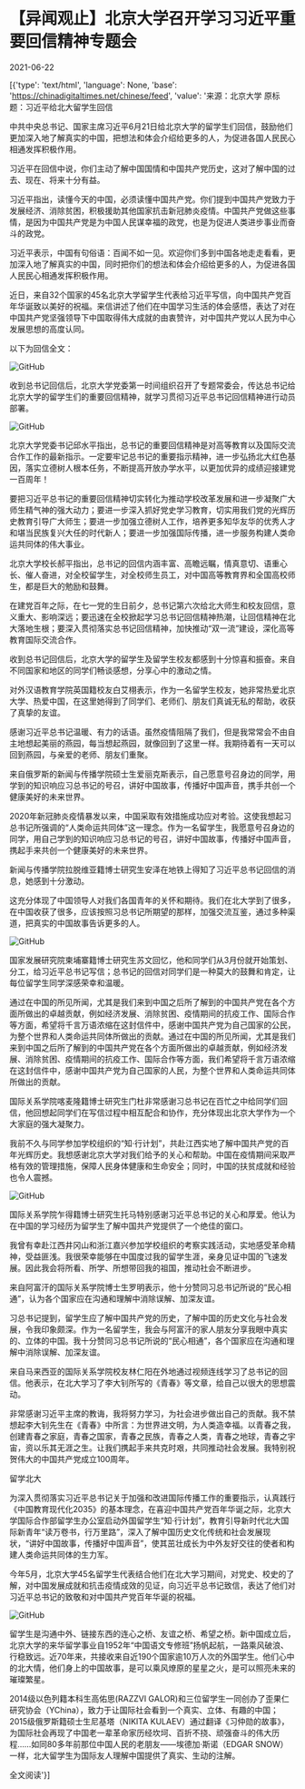 # 【异闻观止】北京大学召开学习习近平重要回信精神专题会

2021-06-22

[{'type': 'text/html', 'language': None, 'base': 'https://chinadigitaltimes.net/chinese/feed', 'value': '来源：北京大学     原标题：习近平给北大留学生回信

中共中央总书记、国家主席习近平6月21日给北京大学的留学生们回信，鼓励他们更加深入地了解真实的中国，把想法和体会介绍给更多的人，为促进各国人民民心相通发挥积极作用。

习近平在回信中说，你们主动了解中国国情和中国共产党历史，这对了解中国的过去、现在、将来十分有益。

习近平指出，读懂今天的中国，必须读懂中国共产党。你们提到中国共产党致力于发展经济、消除贫困，积极援助其他国家抗击新冠肺炎疫情。中国共产党做这些事情，是因为中国共产党是为中国人民谋幸福的政党，也是为促进人类进步事业而奋斗的政党。

习近平表示，中国有句俗语：百闻不如一见。欢迎你们多到中国各地走走看看，更加深入地了解真实的中国，同时把你们的想法和体会介绍给更多的人，为促进各国人民民心相通发挥积极作用。

近日，来自32个国家的45名北京大学留学生代表给习近平写信，向中国共产党百年华诞致以美好的祝福。来信讲述了他们在中国学习生活的体会感悟，表达了对在中国共产党坚强领导下中国取得伟大成就的由衷赞许，对中国共产党以人民为中心发展思想的高度认同。

以下为回信全文：

![GitHub](https://chinadigitaltimes.net/chinese/files/2021/06/image-1624359114146.png)

收到总书记回信后，北京大学党委第一时间组织召开了专题常委会，传达总书记给北京大学的留学生们的重要回信精神，就学习贯彻习近平总书记回信精神进行动员部署。

![GitHub](https://chinadigitaltimes.net/chinese/files/2021/06/image-1624359137098.png)

北京大学党委书记邱水平指出，总书记的重要回信精神是对高等教育以及国际交流合作工作的最新指示。一定要牢记总书记的重要指示精神，进一步弘扬北大红色基因，落实立德树人根本任务，不断提高开放办学水平，以更加优异的成绩迎接建党一百周年！

要把习近平总书记的重要回信精神切实转化为推动学校改革发展和进一步凝聚广大师生精气神的强大动力；要进一步深入抓好党史学习教育，切实用我们党的光辉历史教育引导广大师生；要进一步加强立德树人工作，培养更多知华友华的优秀人才和堪当民族复兴大任的时代新人；要进一步加强国际传播，进一步服务构建人类命运共同体的伟大事业。

北京大学校长郝平指出，总书记的回信内涵丰富、高瞻远瞩，情真意切、语重心长、催人奋进，对全校留学生，对全校师生员工，对中国高等教育界和全国高校师生，都是巨大的勉励和鼓舞。

在建党百年之际，在七一党的生日前夕，总书记第六次给北大师生和校友回信，意义重大、影响深远；要迅速在全校掀起学习总书记回信精神热潮，让回信精神在北大落地生根；要深入贯彻落实总书记回信精神，加快推动“双一流”建设，深化高等教育国际交流合作。

收到总书记回信后，北京大学的留学生及留学生校友都感到十分惊喜和振奋。来自不同国家和地区的同学们畅谈感想，分享心中的激动之情。

对外汉语教育学院英国籍校友白艾栩表示，作为一名留学生校友，她非常热爱北京大学、热爱中国，在这里她得到了同学们、老师们、朋友们真诚无私的帮助，收获了真挚的友谊。



感谢习近平总书记温暖、有力的话语。虽然疫情阻隔了我们，但是我常常会不由自主地想起美丽的燕园，每当想起燕园，就像回到了这里一样。我期待着有一天可以回到燕园，与亲爱的老师、朋友们重聚。



来自俄罗斯的新闻与传播学院硕士生爱丽克斯表示，自己愿意号召身边的同学，用学到的知识响应习总书记的号召，讲好中国故事，传播好中国声音，携手共创一个健康美好的未来世界。



2020年新冠肺炎疫情暴发以来，中国采取有效措施成功应对考验。这使我想起习总书记所强调的“人类命运共同体”这一理念。作为一名留学生，我愿意号召身边的同学，用自己学到的知识响应习总书记的号召，讲好中国故事，传播好中国声音，携起手来共创一个健康美好的未来世界。



新闻与传播学院拉脱维亚籍博士研究生安泽在地铁上得知了习近平总书记回信的消息，她感到十分激动。



这充分体现了中国领导人对我们各国青年的关怀和期待。我们在北大学到了很多，在中国收获了很多，应该按照习总书记所期望的那样，加强交流互鉴，通过多种渠道，把真实的中国故事告诉更多的人。



![GitHub](https://chinadigitaltimes.net/chinese/files/2021/06/image-1624359249341.png)

国家发展研究院柬埔寨籍博士研究生苏文回忆，他和同学们从3月份就开始策划、分工，给习近平总书记写信；总书记的回信对同学们是一种莫大的鼓舞和肯定，让每位留学生同学深感荣幸和温暖。



通过在中国的所见所闻，尤其是我们来到中国之后所了解到的中国共产党在各个方面所做出的卓越贡献，例如经济发展、消除贫困、疫情期间的抗疫工作、国际合作等方面，希望将千言万语浓缩在这封信件中，感谢中国共产党为自己国家的公民，为整个世界和人类命运共同体所做出的贡献。通过在中国的所见所闻，尤其是我们来到中国之后所了解到的中国共产党在各个方面所做出的卓越贡献，例如经济发展、消除贫困、疫情期间的抗疫工作、国际合作等方面，我们希望将千言万语浓缩在这封信件中，感谢中国共产党为自己国家的人民，为整个世界和人类命运共同体所做出的贡献。



国际关系学院喀麦隆籍博士研究生门杜非常感谢习总书记在百忙之中给同学们回信，他回想起同学们在写信过程中相互配合和协作，充分体现出北京大学作为一个大家庭的强大凝聚力。



我前不久与同学参加学校组织的“知·行计划”，共赴江西实地了解中国共产党的百年光辉历史。我想感谢北京大学对我们给予的关心和帮助。中国在疫情期间采取严格有效的管理措施，保障人民身体健康和生命安全；同时，中国的扶贫成就和经验也令人震撼。



![GitHub](https://chinadigitaltimes.net/chinese/files/2021/06/image-1624359322165.png)

国际关系学院乍得籍博士研究生托马特别感谢习近平总书记的关心和厚爱。他认为在中国的学习经历为留学生了解中国共产党提供了一个绝佳的窗口。



我曾有幸赴江西井冈山和浙江嘉兴参加学校组织的考察实践活动，实地感受革命精神，受益匪浅。我很荣幸能够在中国度过我的留学生涯，亲身见证中国的飞速发展。因此我会将所看、所学、所想带回我的祖国，推动社会不断进步。



来自阿富汗的国际关系学院博士生罗明表示，他十分赞同习总书记所说的“民心相通”，认为各个国家应在沟通和理解中消除误解、加深友谊。



习总书记提到，留学生应了解中国共产党的历史，了解中国的历史文化与社会发展，令我印象颇深。作为一名留学生，我会与阿富汗的家人朋友分享我眼中真实的、立体的中国。我十分赞同习总书记所说的“民心相通”，各个国家应在沟通和理解中消除误解、加深友谊。



来自马来西亚的国际关系学院校友林仁阳在外地通过视频连线学习了总书记的回信。他表示，在北大学习了李大钊所写的《青春》等文章，给自己以很大的思想震动。



非常感谢习近平主席的教诲，我将努力学习，为社会进步做出自己的贡献。我不禁想起李大钊先生在《青春》中所言：为世界进文明，为人类造幸福。以青春之我，创建青春之家庭，青春之国家，青春之民族，青春之人类，青春之地球，青春之宇宙，资以乐其无涯之生。让我们携起手来共克时艰，共同推动社会发展。我特别祝贺伟大的中国共产党成立100周年。



留学北大

为深入贯彻落实习近平总书记关于加强和改进国际传播工作的重要指示，认真践行《中国教育现代化2035》的基本理念，在喜迎中国共产党百年华诞之际，北京大学国际合作部留学生办公室启动外国留学生“知·行计划”，教育引导新时代北大国际新青年“读万卷书，行万里路”，深入了解中国历史文化传统和社会发展现状，“讲好中国故事，传播好中国声音”，使其茁壮成长为中外友好交往的使者和构建人类命运共同体的生力军。

今年5月，北京大学45名留学生代表结合他们在北大学习期间，对党史、校史的了解，对中国发展成就和抗击疫情成效的见证，向习近平总书记致信，表达了他们对习近平总书记的致敬和对中国共产党百年华诞的祝福。

![GitHub](https://chinadigitaltimes.net/chinese/files/2021/06/image-1624359428473.png)

留学生是沟通中外、链接东西的连心之桥、友谊之桥、希望之桥。新中国成立后，北京大学的来华留学事业自1952年“中国语文专修班”扬帆起航，一路乘风破浪、行稳致远。近70年来，共接收来自近190个国家逾10万人次的外国学生。他们心中的北大情，他们身上的中国故事，是可以乘风燎原的星星之火，是可以照亮未来的璀璨繁星。

2014级以色列籍本科生高佑思(RAZZVI GALOR)和三位留学生一同创办了歪果仁研究协会（YChina），致力于让国际社会看到一个真实、立体、有趣的中国；2015级俄罗斯籍硕士生尼基塔（NIKITA KULAEV）通过翻译《习仲勋的故事》，为国际社会再现了中国老一辈革命家历经坎坷、百折不挠、顽强奋斗的伟大历程……如同80多年前那位中国人民的老朋友——埃德加·斯诺（EDGAR SNOW）一样，北大留学生为国际友人理解中国提供了真实、生动的注解。

全文阅读'}]